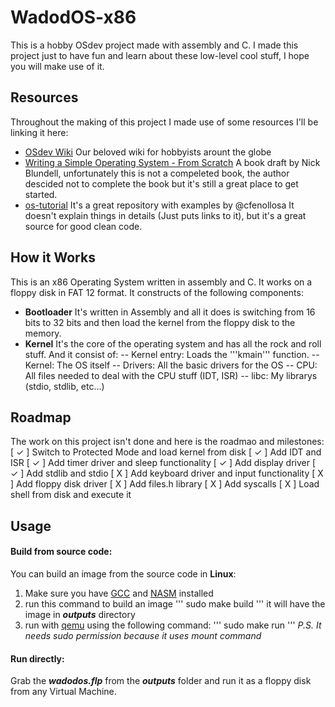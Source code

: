 # WadodOS-x86
This is a hobby OSdev project made with assembly and C. I made this project just to have fun and learn about these low-level cool stuff, I hope you will make use of it.

## Resources
Throughout the making of this project I made use of some resources I'll be linking it here:
- [OSdev Wiki](https://wiki.osdev.org/Expanded_Main_Page)
    Our beloved wiki for hobbyists arount the globe
- [Writing a Simple Operating System - From Scratch](https://www.cs.bham.ac.uk/~exr/lectures/opsys/10_11/lectures/os-dev.pdf)
    A book draft by Nick Blundell, unfortunately this is not a compeleted book, the author descided not to complete the book but it's still a great place to get started.
- [os-tutorial](https://github.com/cfenollosa/os-tutorial)
    It's a great repository with examples by @cfenollosa
    It doesn't explain things in details (Just puts links to it), but it's a great source for good clean code.
## How it Works
This is an x86 Operating System written in assembly and C. It works on a floppy disk in FAT 12 format.
It constructs of the following components:
- **Bootloader**
    It's written in Assembly and all it does is switching from 16 bits to 32 bits and then load the kernel from the floppy disk to the memory.
- **Kernel**
    It's the core of the operating system and has all the rock and roll stuff. And it consist of:
-- Kernel entry: Loads the '''kmain''' function.
-- Kernel: The OS itself
-- Drivers: All the basic drivers for the OS
-- CPU: All files needed to deal with the CPU stuff (IDT, ISR)
-- libc: My librarys (stdio, stdlib, etc...)

## Roadmap
The work on this project isn't done and here is the roadmao and milestones:
[ ✓ ] Switch to Protected Mode and load kernel from disk
[ ✓ ] Add IDT and ISR
[ ✓ ] Add timer driver and sleep functionality
[ ✓ ] Add display driver
[ ✓ ] Add stdlib and stdio
[ X ] Add keyboard driver and input functionality
[ X ] Add floppy disk driver
[ X ] Add files.h library
[ X ] Add syscalls
[ X ] Load shell from disk and execute it

## Usage
#### Build from source code:
You can build an image from the source code in **Linux**:
1. Make sure you have [GCC](gcc.gnu.org) and [NASM](https://www.nasm.us/) installed
2. run this command to build an image
    '''
    sudo make build
    '''
    it will have the image in **_outputs_** directory
3. run with [qemu](www.qemu.org) using the following command:
    '''
    sudo make run
    '''
_P.S. It needs sudo permission because it uses _mount_ command_

#### Run directly:
Grab the **_wadodos.flp_** from the **_outputs_** folder and run it as a floppy disk from any Virtual Machine.
